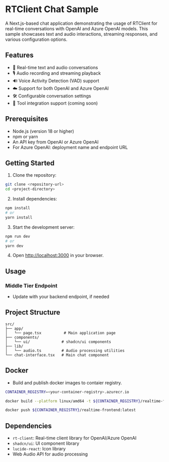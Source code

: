 # RTClient Chat Sample

A Next.js-based chat application demonstrating the usage of RTClient for real-time conversations with OpenAI and Azure OpenAI models. This sample showcases text and audio interactions, streaming responses, and various configuration options.

## Features

- 🔄 Real-time text and audio conversations
- 🎙️ Audio recording and streaming playback
- 🔊 Voice Activity Detection (VAD) support
- ☁️ Support for both OpenAI and Azure OpenAI
- 🛠️ Configurable conversation settings
- 🔧 Tool integration support (coming soon)

## Prerequisites

- Node.js (version 18 or higher)
- npm or yarn
- An API key from OpenAI or Azure OpenAI
- For Azure OpenAI: deployment name and endpoint URL

## Getting Started

1. Clone the repository:
```bash
git clone <repository-url>
cd <project-directory>
```

2. Install dependencies:
```bash
npm install
# or
yarn install
```

3. Start the development server:
```bash
npm run dev
# or
yarn dev
```

4. Open [http://localhost:3000](http://localhost:3000) in your browser.

## Usage

### Middle Tier Endpoint

-  Update with your backend endpoint, if needed

## Project Structure

```
src/
├── app/
│   └── page.tsx          # Main application page
├── components/
│   └── ui/              # shadcn/ui components
├── lib/
│   └── audio.ts         # Audio processing utilities
└── chat-interface.tsx   # Main chat component
```

## Docker

- Build and publish docker images to contaier registry.

```sh
CONTAINER_REGISTRY=<your-container-registry>.azurecr.io

docker build --platform linux/amd64 -t ${CONTAINER_REGISTRY}/realtime-frontend:latest .

docker push ${CONTAINER_REGISTRY}/realtime-frontend:latest 
```

## Dependencies

- `rt-client`: Real-time client library for OpenAI/Azure OpenAI
- `shadcn/ui`: UI component library
- `lucide-react`: Icon library
- Web Audio API for audio processing
